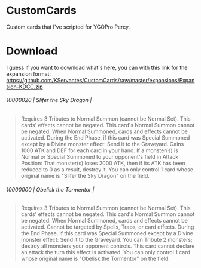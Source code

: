 # CustomCards
Custom cards that I've scripted for YGOPro Percy.

# Download
I guess if you want to download what's here, you can with this link for the expansion format:
https://github.com/KServantes/CustomCards/raw/master/expansions/Expansion-KDCC.zip

###### 10000020 | Slifer the Sky Dragon | 
> Requires 3 Tributes to Normal Summon (cannot be Normal Set). This cards' effects cannot be negated. This card's Normal Summon cannot be negated. When Normal Summoned, cards and effects cannot be activated. During the End Phase, if this card was Special Summoned except by a Divine monster effect: Send it to the Graveyard. Gains 1000 ATK and DEF for each card in your hand. If a monster(s) is Normal or Special Summoned to your opponent's field in Attack Position: That monster(s) loses 2000 ATK, then if its ATK has been reduced to 0 as a result, destroy it. You can only control 1 card whose original name is "Slifer the Sky Dragon" on the field.

###### 10000000 | Obelisk the Tormentor | 
> Requires 3 Tributes to Normal Summon (cannot be Normal Set). This cards' effects cannot be negated. This card's Normal Summon cannot be negated. When Normal Summoned, cards and effects cannot be activated. Cannot be targeted by Spells, Traps, or card effects. During the End Phase, if this card was Special Summoned except by a Divine monster effect: Send it to the Graveyard. You can Tribute 2 monsters; destroy all monsters your opponent controls. This card cannot declare an attack the turn this effect is activated. You can only control 1 card whose original name is "Obelisk the Tormentor" on the field.
